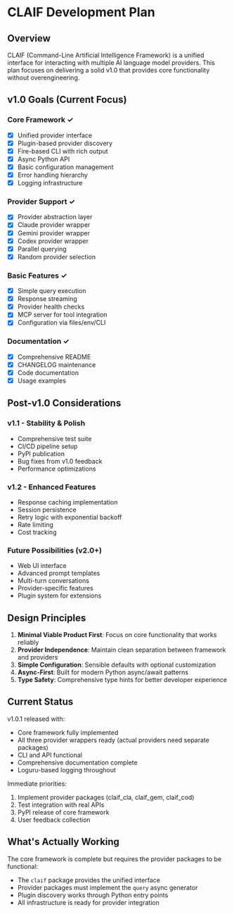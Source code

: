 # CLAIF Development Plan

## Overview

CLAIF (Command-Line Artificial Intelligence Framework) is a unified interface for interacting with multiple AI language model providers. This plan focuses on delivering a solid v1.0 that provides core functionality without overengineering.

## v1.0 Goals (Current Focus)

### Core Framework ✓
- [x] Unified provider interface
- [x] Plugin-based provider discovery
- [x] Fire-based CLI with rich output
- [x] Async Python API
- [x] Basic configuration management
- [x] Error handling hierarchy
- [x] Logging infrastructure

### Provider Support ✓
- [x] Provider abstraction layer
- [x] Claude provider wrapper
- [x] Gemini provider wrapper  
- [x] Codex provider wrapper
- [x] Parallel querying
- [x] Random provider selection

### Basic Features ✓
- [x] Simple query execution
- [x] Response streaming
- [x] Provider health checks
- [x] MCP server for tool integration
- [x] Configuration via files/env/CLI

### Documentation ✓
- [x] Comprehensive README
- [x] CHANGELOG maintenance
- [x] Code documentation
- [x] Usage examples

## Post-v1.0 Considerations

### v1.1 - Stability & Polish
- Comprehensive test suite
- CI/CD pipeline setup
- PyPI publication
- Bug fixes from v1.0 feedback
- Performance optimizations

### v1.2 - Enhanced Features
- Response caching implementation
- Session persistence
- Retry logic with exponential backoff
- Rate limiting
- Cost tracking

### Future Possibilities (v2.0+)
- Web UI interface
- Advanced prompt templates
- Multi-turn conversations
- Provider-specific features
- Plugin system for extensions

## Design Principles

1. **Minimal Viable Product First**: Focus on core functionality that works reliably
2. **Provider Independence**: Maintain clean separation between framework and providers
3. **Simple Configuration**: Sensible defaults with optional customization
4. **Async-First**: Built for modern Python async/await patterns
5. **Type Safety**: Comprehensive type hints for better developer experience

## Current Status

v1.0.1 released with:
- Core framework fully implemented
- All three provider wrappers ready (actual providers need separate packages)
- CLI and API functional
- Comprehensive documentation complete
- Loguru-based logging throughout

Immediate priorities:
1. Implement provider packages (claif_cla, claif_gem, claif_cod)
2. Test integration with real APIs
3. PyPI release of core framework
4. User feedback collection

## What's Actually Working

The core framework is complete but requires the provider packages to be functional:
- The `claif` package provides the unified interface
- Provider packages must implement the `query` async generator
- Plugin discovery works through Python entry points
- All infrastructure is ready for provider integration
